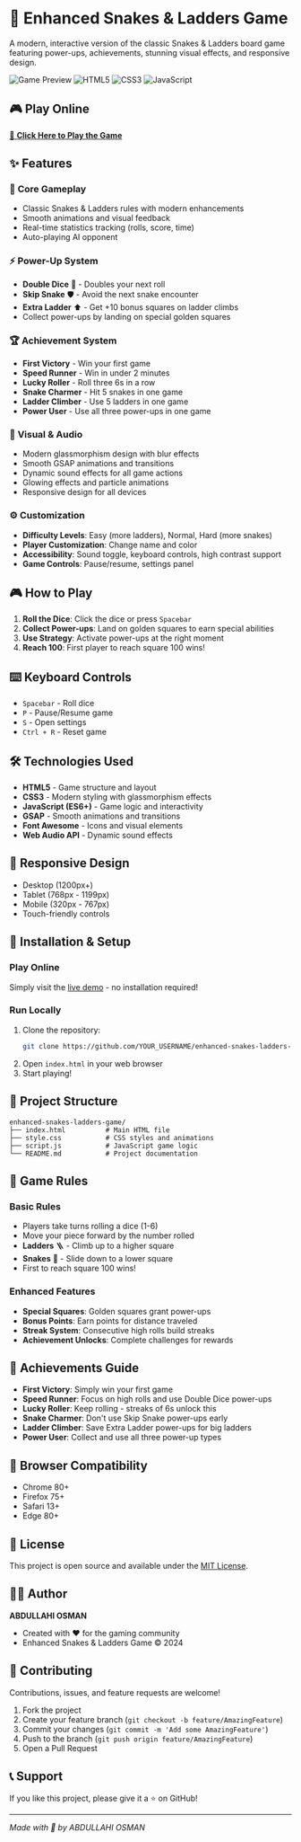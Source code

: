 # 🎲 Enhanced Snakes & Ladders Game

A modern, interactive version of the classic Snakes & Ladders board game featuring power-ups, achievements, stunning visual effects, and responsive design.

![Game Preview](https://img.shields.io/badge/Status-Live-brightgreen) ![HTML5](https://img.shields.io/badge/HTML5-E34F26?logo=html5&logoColor=white) ![CSS3](https://img.shields.io/badge/CSS3-1572B6?logo=css3&logoColor=white) ![JavaScript](https://img.shields.io/badge/JavaScript-F7DF1E?logo=javascript&logoColor=black)

## 🎮 **Play Online**
[🚀 **Click Here to Play the Game**](https://reyr3v4cud83guy.github.io/enhanced-snakes-ladders-game/)

## ✨ **Features**

### 🎯 **Core Gameplay**
- Classic Snakes & Ladders rules with modern enhancements
- Smooth animations and visual feedback
- Real-time statistics tracking (rolls, score, time)
- Auto-playing AI opponent

### ⚡ **Power-Up System**
- **Double Dice** 🎲 - Doubles your next roll
- **Skip Snake** 🛡️ - Avoid the next snake encounter
- **Extra Ladder** ⬆️ - Get +10 bonus squares on ladder climbs
- Collect power-ups by landing on special golden squares

### 🏆 **Achievement System**
- **First Victory** - Win your first game
- **Speed Runner** - Win in under 2 minutes
- **Lucky Roller** - Roll three 6s in a row
- **Snake Charmer** - Hit 5 snakes in one game
- **Ladder Climber** - Use 5 ladders in one game
- **Power User** - Use all three power-ups in one game

### 🎨 **Visual & Audio**
- Modern glassmorphism design with blur effects
- Smooth GSAP animations and transitions
- Dynamic sound effects for all game actions
- Glowing effects and particle animations
- Responsive design for all devices

### ⚙️ **Customization**
- **Difficulty Levels**: Easy (more ladders), Normal, Hard (more snakes)
- **Player Customization**: Change name and color
- **Accessibility**: Sound toggle, keyboard controls, high contrast support
- **Game Controls**: Pause/resume, settings panel

## 🎮 **How to Play**

1. **Roll the Dice**: Click the dice or press `Spacebar`
2. **Collect Power-ups**: Land on golden squares to earn special abilities
3. **Use Strategy**: Activate power-ups at the right moment
4. **Reach 100**: First player to reach square 100 wins!

## ⌨️ **Keyboard Controls**
- `Spacebar` - Roll dice
- `P` - Pause/Resume game
- `S` - Open settings
- `Ctrl + R` - Reset game

## 🛠️ **Technologies Used**
- **HTML5** - Game structure and layout
- **CSS3** - Modern styling with glassmorphism effects
- **JavaScript (ES6+)** - Game logic and interactivity
- **GSAP** - Smooth animations and transitions
- **Font Awesome** - Icons and visual elements
- **Web Audio API** - Dynamic sound effects

## 📱 **Responsive Design**
- Desktop (1200px+)
- Tablet (768px - 1199px)
- Mobile (320px - 767px)
- Touch-friendly controls

## 🚀 **Installation & Setup**

### **Play Online**
Simply visit the [live demo](https://YOUR_USERNAME.github.io/enhanced-snakes-ladders-game/) - no installation required!

### **Run Locally**
1. Clone the repository:
   ```bash
   git clone https://github.com/YOUR_USERNAME/enhanced-snakes-ladders-game.git
   ```
2. Open `index.html` in your web browser
3. Start playing!

## 📂 **Project Structure**
```
enhanced-snakes-ladders-game/
├── index.html          # Main HTML file
├── style.css           # CSS styles and animations
├── script.js           # JavaScript game logic
└── README.md           # Project documentation
```

## 🎯 **Game Rules**

### **Basic Rules**
- Players take turns rolling a dice (1-6)
- Move your piece forward by the number rolled
- **Ladders** 🪜 - Climb up to a higher square
- **Snakes** 🐍 - Slide down to a lower square
- First to reach square 100 wins!

### **Enhanced Features**
- **Special Squares**: Golden squares grant power-ups
- **Bonus Points**: Earn points for distance traveled
- **Streak System**: Consecutive high rolls build streaks
- **Achievement Unlocks**: Complete challenges for rewards

## 🏅 **Achievements Guide**
- **First Victory**: Simply win your first game
- **Speed Runner**: Focus on high rolls and use Double Dice power-ups
- **Lucky Roller**: Keep rolling - streaks of 6s unlock this
- **Snake Charmer**: Don't use Skip Snake power-ups early
- **Ladder Climber**: Save Extra Ladder power-ups for big ladders
- **Power User**: Collect and use all three power-up types

## 🔧 **Browser Compatibility**
- Chrome 80+
- Firefox 75+
- Safari 13+
- Edge 80+

## 📄 **License**
This project is open source and available under the [MIT License](LICENSE).

## 👨‍💻 **Author**
**ABDULLAHI OSMAN**
- Created with ❤️ for the gaming community
- Enhanced Snakes & Ladders Game © 2024

## 🤝 **Contributing**
Contributions, issues, and feature requests are welcome!
1. Fork the project
2. Create your feature branch (`git checkout -b feature/AmazingFeature`)
3. Commit your changes (`git commit -m 'Add some AmazingFeature'`)
4. Push to the branch (`git push origin feature/AmazingFeature`)
5. Open a Pull Request

## 📞 **Support**
If you like this project, please give it a ⭐ on GitHub!

---

*Made with 🎲 by ABDULLAHI OSMAN*
